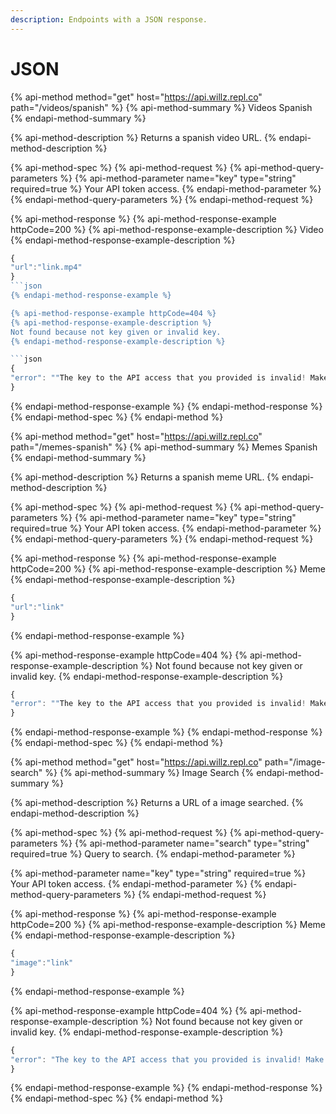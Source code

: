 ```yaml
---
description: Endpoints with a JSON response.
---
```


# JSON

{% api-method method="get" host="https://api.willz.repl.co" path="/videos/spanish" %}
{% api-method-summary %}
Videos Spanish
{% endapi-method-summary %}

{% api-method-description %}
Returns a spanish video URL.
{% endapi-method-description %}

{% api-method-spec %}
{% api-method-request %}
{% api-method-query-parameters %}
{% api-method-parameter name="key" type="string" required=true %}
Your API token access.
{% endapi-method-parameter %}
{% endapi-method-query-parameters %}
{% endapi-method-request %}

{% api-method-response %}
{% api-method-response-example httpCode=200 %}
{% api-method-response-example-description %}
Video
{% endapi-method-response-example-description %}

```javascript
{
"url":"link.mp4"
}
```json
{% endapi-method-response-example %}

{% api-method-response-example httpCode=404 %}
{% api-method-response-example-description %}
Not found because not key given or invalid key.
{% endapi-method-response-example-description %}

```json
{ 
"error": ""The key to the API access that you provided is invalid! Make sure you have written it correctly. Any issue? Join us: https://api.willz.repl.co""
}
```
{% endapi-method-response-example %}
{% endapi-method-response %}
{% endapi-method-spec %}
{% endapi-method %}

{% api-method method="get" host="https://api.willz.repl.co" path="/memes-spanish" %}
{% api-method-summary %}
Memes Spanish
{% endapi-method-summary %}

{% api-method-description %}
Returns a spanish meme URL.
{% endapi-method-description %}

{% api-method-spec %}
{% api-method-request %}
{% api-method-query-parameters %}
{% api-method-parameter name="key" type="string" required=true %}
Your API token access.
{% endapi-method-parameter %}
{% endapi-method-query-parameters %}
{% endapi-method-request %}

{% api-method-response %}
{% api-method-response-example httpCode=200 %}
{% api-method-response-example-description %}
Meme
{% endapi-method-response-example-description %}

```javascript
{
"url":"link"
}
```
{% endapi-method-response-example %}

{% api-method-response-example httpCode=404 %}
{% api-method-response-example-description %}
Not found because not key given or invalid key.
{% endapi-method-response-example-description %}

```javascript
{ 
"error": ""The key to the API access that you provided is invalid! Make sure you have written it correctly. Any issue? Join us: https://api.willz.repl.co""
}
```
{% endapi-method-response-example %}
{% endapi-method-response %}
{% endapi-method-spec %}
{% endapi-method %}

{% api-method method="get" host="https://api.willz.repl.co" path="/image-search" %}
{% api-method-summary %}
Image Search
{% endapi-method-summary %}

{% api-method-description %}
Returns a URL of a image searched.
{% endapi-method-description %}

{% api-method-spec %}
{% api-method-request %}
{% api-method-query-parameters %}
{% api-method-parameter name="search" type="string" required=true %}
Query to search.
{% endapi-method-parameter %}

{% api-method-parameter name="key" type="string" required=true %}
Your API token access.
{% endapi-method-parameter %}
{% endapi-method-query-parameters %}
{% endapi-method-request %}

{% api-method-response %}
{% api-method-response-example httpCode=200 %}
{% api-method-response-example-description %}
Meme
{% endapi-method-response-example-description %}

```javascript
{
"image":"link"
}
```
{% endapi-method-response-example %}

{% api-method-response-example httpCode=404 %}
{% api-method-response-example-description %}
Not found because not key given or invalid key.
{% endapi-method-response-example-description %}

```javascript
{ 
"error": "The key to the API access that you provided is invalid! Make sure you have written it correctly. Any issue? Join us: https://api.willz.repl.co"
}
```
{% endapi-method-response-example %}
{% endapi-method-response %}
{% endapi-method-spec %}
{% endapi-method %}

